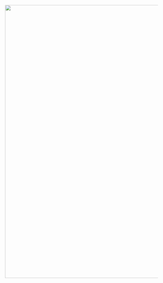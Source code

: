 
<img width="900px" src="https://media.giphy.com/media/ykxK68tuygayIfdjYN/giphy.gif" type="image/gif">
